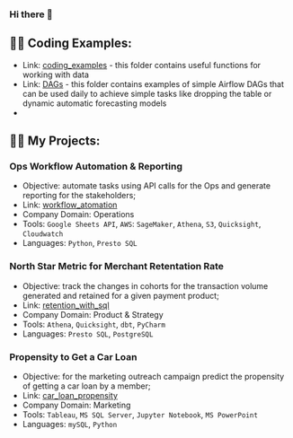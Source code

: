 ### Hi there 👋

<h2>👨‍💻 Coding Examples:</h2>

- Link: [coding_examples](https://github.com/dymytryo/python_snippets) - this folder contains useful functions for working with data
- Link: [DAGs](https://github.com/dymytryo/dags) - this folder contains examples of simple Airflow DAGs that can be used daily to achieve simple tasks like dropping the table or dynamic automatic forecasting models 
- 
<h2>👨‍💻 My Projects:</h2>

<h3>Ops Workflow Automation & Reporting</h3>

- Objective: automate tasks using API calls for the Ops and generate reporting for the stakeholders;
- Link: [workflow_atomation](https://github.com/dymytryo/workflow_automation/blob/cddcfad27ab375e406d30f75822ef4296301e548/README.md)
- Company Domain: Operations
- Tools: `Google Sheets API`, `AWS`: `SageMaker`, `Athena`, `S3`, `Quicksight`, `Cloudwatch` 
- Languages: `Python`, `Presto SQL`</b>

<h3>North Star Metric for Merchant Retentation Rate</h3>

- Objective: track the changes in cohorts for the transaction volume generated and retained for a given payment product;
- Link: [retention_with_sql](https://github.com/dymytryo/retention_with_sql/blob/51aa94b897ba2d06196ad50989ece30167c657c8/README.md)
- Company Domain: Product & Strategy  
- Tools: `Athena`, `Quicksight`, `dbt`, `PyCharm`
- Languages: `Presto SQL`, `PostgreSQL`


<h3>Propensity to Get a Car Loan</h3>

- Objective: for the marketing outreach campaign predict the propensity of getting a car loan by a member;
- Link: [car_loan_propensity](https://github.com/dymytryo/car_loan_propensity/blob/c99d9025d97a8b575075d2a4fcd3573fd7784db0/README.md)
- Company Domain: Marketing  
- Tools: `Tableau`, `MS SQL Server`, `Jupyter Notebook`, `MS PowerPoint`
- Languages: `mySQL`, `Python`
